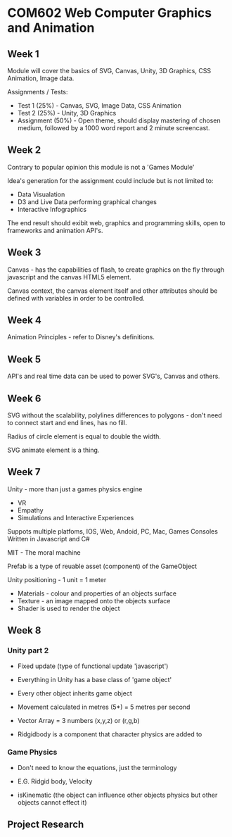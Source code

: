# COM602 Web Computer Graphics and Animation 


## Week 1

Module will cover the basics of SVG, Canvas, Unity, 3D Graphics, CSS Animation, Image data. 

Assignments / Tests: 

* Test 1 (25%) - Canvas, SVG, Image Data, CSS Animation
* Test 2 (25%) - Unity, 3D Graphics 
* Assignment (50%) - Open theme, should display mastering of chosen medium, followed by a 1000 word report and 2 minute screencast. 

## Week 2

Contrary to popular opinion this module is not a 'Games Module' 

Idea's generation for the assignment could include but is not limited to: 

* Data Visualation 
* D3 and Live Data performing graphical changes 
* Interactive Infographics 

The end result should exibit web, graphics and programming skills, open to frameworks and animation API's. 

## Week 3

Canvas - has the capabilities of flash, to create graphics on the fly through javascript and the canvas HTML5 element.

Canvas context, the canvas element itself and other attributes should be defined with variables in order to be controlled. 

## Week 4 

Animation Principles  - refer to Disney's definitions. 

## Week 5 

API's and real time data can be used to power SVG's, Canvas and others. 

## Week 6 

SVG without the scalability, polylines differences to polygons - don't need to connect start and end lines, has no fill.

Radius of circle element is equal to double the width.

SVG animate element is a thing. 

## Week 7

Unity - more than just a games physics engine
- VR 
- Empathy 
- Simulations and Interactive Experiences 

Suppots multiple platfoms, IOS, Web, Andoid, PC, Mac, Games Consoles
Written in Javascript and C#

MIT - The moral machine 

Prefab is a type of reuable asset (component) of the GameObject 

Unity positioning - 1 unit = 1 meter 

* Materials - colour and properties of an objects surface 
* Texture - an image mapped onto the objects surface 
* Shader is used to render the object 

## Week 8 

### Unity part 2

* Fixed update (type of functional update 'javascript')
* Everything in Unity has a base class of 'game object' 
* Every other object inherits game object 

* Movement calculated in metres (5*) = 5 metres per second 
* Vector Array = 3 numbers (x,y,z) or (r,g,b)
* Ridgidbody is a component that character physics are added to 

### Game Physics 

* Don't need to know the equations, just the terminology 
* E.G. Ridgid body, Velocity

* isKinematic (the object can influence other objects physics but other objects cannot effect it)





## Project Research 

